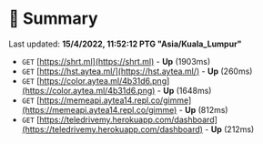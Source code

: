 # 📖 Summary
Last updated: **15/4/2022, 11:52:12 PTG "Asia/Kuala_Lumpur"**

- `GET` [https://shrt.ml](https://shrt.ml) - **Up** (1903ms)
- `GET` [https://hst.aytea.ml/](https://hst.aytea.ml/) - **Up** (260ms)
- `GET` [https://color.aytea.ml/4b31d6.png](https://color.aytea.ml/4b31d6.png) - **Up** (1648ms)
- `GET` [https://memeapi.aytea14.repl.co/gimme](https://memeapi.aytea14.repl.co/gimme) - **Up** (812ms)
- `GET` [https://teledrivemy.herokuapp.com/dashboard](https://teledrivemy.herokuapp.com/dashboard) - **Up** (212ms)
